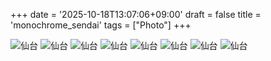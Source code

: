 +++
date = '2025-10-18T13:07:06+09:00'
draft = false
title = 'monochrome_sendai'
tags = ["Photo"]
+++

![仙台](/images/s_01.jpg)
![仙台](/images/s_02.jpg)
![仙台](/images/s_03.jpg)
![仙台](/images/s_04.jpg)
![仙台](/images/s_05.jpg)
![仙台](/images/s_06.jpg)
![仙台](/images/s_07.jpg)
![仙台](/images/s_08.jpg)
